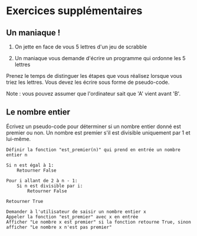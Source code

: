 # Exercices supplémentaires

## Un maniaque !


1. On jette en face de vous 5 lettres d'un jeu de scrabble

2. Un maniaque vous demande d'écrire un programme qui ordonne les 5 lettres

Prenez le temps de distinguer les étapes que vous réalisez lorsque vous triez les lettres. Vous devez les écrire sous forme de pseudo-code.

Note : vous pouvez assumer que l'ordinateur sait que 'A' vient avant 'B'.


## Le nombre entier

Écrivez un pseudo-code pour déterminer si un nombre entier donné est premier ou non. Un nombre est premier s'il est divisible uniquement par 1 et lui-même.

```
Définir la fonction "est_premier(n)" qui prend en entrée un nombre entier n

Si n est égal à 1:
    Retourner False

Pour i allant de 2 à n - 1:
    Si n est divisible par i:
        Retourner False

Retourner True

Demander à l'utilisateur de saisir un nombre entier x
Appeler la fonction "est_premier" avec x en entrée
Afficher "Le nombre x est premier" si la fonction retourne True, sinon afficher "Le nombre x n'est pas premier"
```